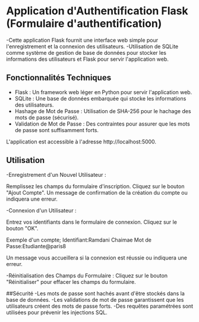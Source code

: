 # Application d'Authentification Flask (Formulaire d'authentification) 

-Cette application Flask fournit une interface web simple pour l'enregistrement et la connexion des utilisateurs. 
-Utilisation de SQLite comme système de gestion de base de données pour stocker les informations des utilisateurs et Flask pour servir l'application web.

## Fonctionnalités Techniques

- Flask : Un framework web léger en Python pour servir l'application web.
- SQLite : Une base de données embarquée qui stocke les informations des utilisateurs.
- Hashage de Mot de Passe : Utilisation de SHA-256 pour le hachage des mots de passe (sécurisé).
- Validation de Mot de Passe : Des contraintes pour assurer que les mots de passe sont suffisamment forts.


L'application est accessible à l'adresse http://localhost:5000.


## Utilisation

-Enregistrement d'un Nouvel Utilisateur :

Remplissez les champs du formulaire d'inscription.
Cliquez sur le bouton "Ajout Compte".
Un message de confirmation de la création du compte ou indiquera une erreur.

-Connexion d'un Utilisateur :

Entrez vos identifiants dans le formulaire de connexion.
Cliquez sur le bouton "OK".

Exemple d'un compte; 
Identifiant:Ramdani Chaimae
Mot de Passe:Etudiante@paris8

Un message vous accueillera si la connexion est réussie ou indiquera une erreur.

-Réinitialisation des Champs du Formulaire :
Cliquez sur le bouton "Réinitialiser" pour effacer les champs du formulaire.

##Sécurité
-Les mots de passe sont hachés avant d'être stockés dans la base de données.
-Les validations de mot de passe garantissent que les utilisateurs créent des mots de passe forts.
-Des requêtes paramétrées sont utilisées pour prévenir les injections SQL.

